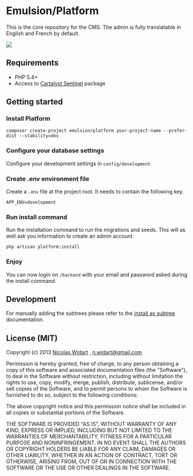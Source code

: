 # Emulsion/Platform

This is the core repository for the CMS. The admin is fully translatable in English and French by default.

![](https://i.cloudup.com/WcLe-ORql4.thumb.png)

## Requirements

* PHP 5.4+
* Access to [Cartalyst Sentinel](https://cartalyst.com/manual/sentinel) package

## Getting started

### Install Platform

```
composer create-project emulsion/platform your-project-name --prefer-dist --stability=dev
```

### Configure your database settings

Configure your development settings in `config/development`.


### Create .env environment file

Create a `.env` file at the project root. It needs to contain the following key.

```
APP_ENV=development
```

### Run install command

Run the installation command to run the migrations and seeds. This will as well ask you information to create an admin account.
```
php artisan platform:install
```

### Enjoy

You can now login on `/backend` with your email and password asked during the install command.



## Development


For manually adding the subtrees please refer to the [install as subtree](https://github.com/nWidart-Modules/Documentation/blob/master/Installation/module-installation-as-subtree.md) documentation.



## License (MIT)

Copyright (c) 2013 [Nicolas Widart](http://www.nicolaswidart.com) , n.widart@gmail.com

Permission is hereby granted, free of charge, to any person obtaining a copy of this software and associated documentation files (the "Software"), to deal in the Software without restriction, including without limitation the rights to use, copy, modify, merge, publish, distribute, sublicense, and/or sell copies of the Software, and to permit persons to whom the Software is furnished to do so, subject to the following conditions:

The above copyright notice and this permission notice shall be included in all copies or substantial portions of the Software.

THE SOFTWARE IS PROVIDED "AS IS", WITHOUT WARRANTY OF ANY KIND, EXPRESS OR IMPLIED, INCLUDING BUT NOT LIMITED TO THE WARRANTIES OF MERCHANTABILITY, FITNESS FOR A PARTICULAR PURPOSE AND NONINFRINGEMENT. IN NO EVENT SHALL THE AUTHORS OR COPYRIGHT HOLDERS BE LIABLE FOR ANY CLAIM, DAMAGES OR OTHER LIABILITY, WHETHER IN AN ACTION OF CONTRACT, TORT OR OTHERWISE, ARISING FROM, OUT OF OR IN CONNECTION WITH THE SOFTWARE OR THE USE OR OTHER DEALINGS IN THE SOFTWARE.
